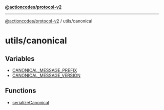 [**@actioncodes/protocol-v2**](../../README.md)

***

[@actioncodes/protocol-v2](../../modules.md) / utils/canonical

# utils/canonical

## Variables

- [CANONICAL\_MESSAGE\_PREFIX](variables/CANONICAL_MESSAGE_PREFIX.md)
- [CANONICAL\_MESSAGE\_VERSION](variables/CANONICAL_MESSAGE_VERSION.md)

## Functions

- [serializeCanonical](functions/serializeCanonical.md)
